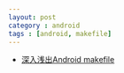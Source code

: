 ```yaml
---
layout: post
category : android
tags : [android, makefile]
---
```


* [深入浅出Android makefile](http://blog.csdn.net/memechashang/article/details/23428841)
